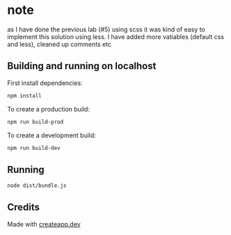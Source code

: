 # note
as I have done the previous lab (#5) using scss it was kind of easy to implement this solution using less.
I have added more vatiables (default css and less), cleaned up comments etc


## Building and running on localhost

First install dependencies:

```sh
npm install
```

To create a production build:

```sh
npm run build-prod
```

To create a development build:

```sh
npm run build-dev
```

## Running

```sh
node dist/bundle.js
```

## Credits

Made with [createapp.dev](https://createapp.dev/)
